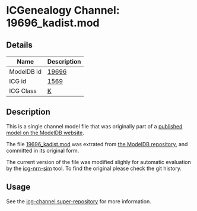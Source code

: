 # ICGenealogy Channel: 19696\_kadist.mod

## Details

Name | Description
---- | -----------
ModelDB id | [19696](http://senselab.med.yale.edu/ModelDB/ShowModel.cshtml?model=19696)
ICG id | [1569](http://icg.neurotheory.ox.ac.uk/channels/1/1569)
ICG Class | [K](http://icg.neurotheory.ox.ac.uk/channels/1)

## Description

This is a single channel model file that was originally part of a [published model on the ModelDB website](http://senselab.med.yale.edu/ModelDB/ShowModel.cshtml?model=19696).


The file [19696\_kadist.mod](19696_kadist.mod) was extrated from [the ModelDB repository](http://senselab.med.yale.edu/ModelDB/ShowModel.cshtml?model=19696), and committed in its original form.

The current version of the file was modified slighly for automatic evaluation by the [icg-nrn-sim](https://github.com/icgenealogy/icg-nrn-sim) tool. To find the original please check the git history.


## Usage

See the [icg-channel super-repository](https://github.com/icgenealogy/icg-channels) for more information.